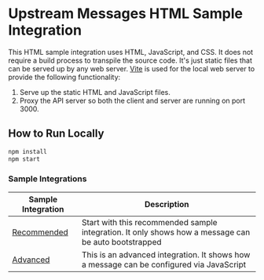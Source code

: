 # Upstream Messages HTML Sample Integration

This HTML sample integration uses HTML, JavaScript, and CSS. It does not require a build process to transpile the source code. It's just static files that can be served up by any web server. [Vite](https://vite.dev/) is used for the local web server to provide the following functionality:

1. Serve up the static HTML and JavaScript files.
2. Proxy the API server so both the client and server are running on port 3000.

## How to Run Locally

```bash
npm install
npm start
```

### Sample Integrations

| Sample Integration                        | Description                                                                                          |
| ----------------------------------------- | ---------------------------------------------------------------------------------------------------- |
| [Recommended](src/recommended/index.html) | Start with this recommended sample integration. It only shows how a message can be auto bootstrapped |
| [Advanced](src/advanced/index.html)       | This is an advanced integration. It shows how a message can be configured via JavaScript             |
